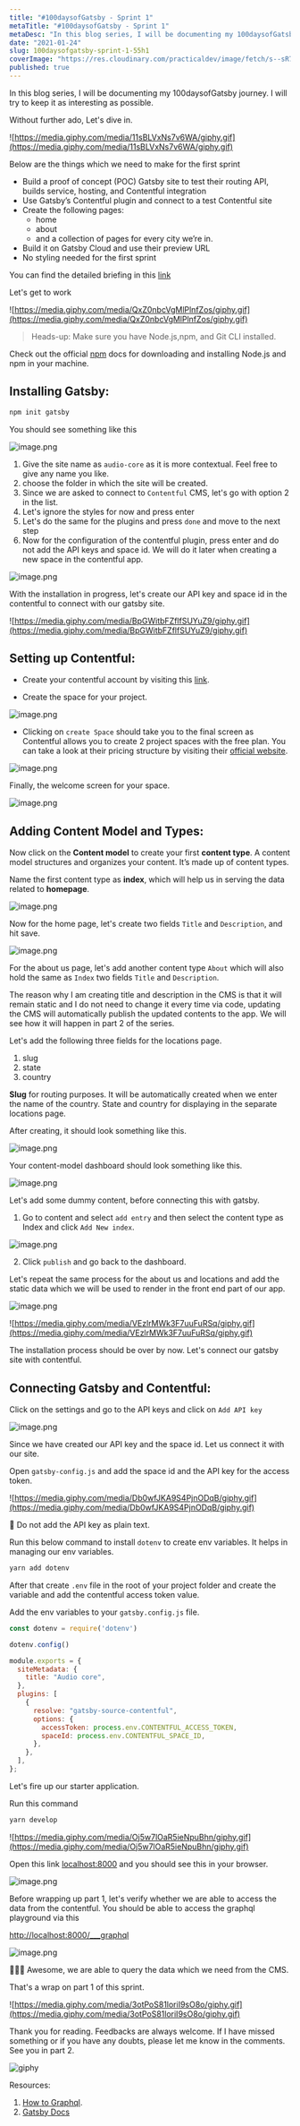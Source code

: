 ```yaml
---
title: "#100daysofGatsby - Sprint 1"
metaTitle: "#100daysofGatsby - Sprint 1"
metaDesc: "In this blog series, I will be documenting my 100daysofGatsby journey. I will try to keep it as inter..."
date: "2021-01-24"
slug: 100daysofgatsby-sprint-1-55h1
coverImage: "https://res.cloudinary.com/practicaldev/image/fetch/s--sR7j_TWu--/c_imagga_scale,f_auto,fl_progressive,h_420,q_auto,w_1000/https://dev-to-uploads.s3.amazonaws.com/i/rj6h8104l84ap8y29e71.png"
published: true
---
```


In this blog series, I will be documenting my 100daysofGatsby journey. I will try to keep it as interesting as possible.

Without further ado, Let's dive in.

![https://media.giphy.com/media/11sBLVxNs7v6WA/giphy.gif](https://media.giphy.com/media/11sBLVxNs7v6WA/giphy.gif)

Below are the things which we need to make for the first sprint

- Build a proof of concept (POC) Gatsby site to test their routing API, builds service, hosting, and Contentful integration
- Use Gatsby’s Contentful plugin and connect to a test Contentful site
- Create the following pages:
    - home
    - about
    - and a collection of pages for every city we’re in.
- Build it on Gatsby Cloud and use their preview URL
- No styling needed for the first sprint

You can find the detailed briefing in this [link](https://gatsbyjs.com/blog/100days-challenge-1/)


Let's get to work

![https://media.giphy.com/media/QxZ0nbcVgMlPlnfZos/giphy.gif](https://media.giphy.com/media/QxZ0nbcVgMlPlnfZos/giphy.gif)


> Heads-up: Make sure you have Node.js,npm, and Git CLI installed. 

Check out the official [npm](https://docs.npmjs.com/downloading-and-installing-node-js-and-npm
) docs for downloading and installing Node.js and npm in your machine. 

## Installing Gatsby:

```bash
npm init gatsby
```

You should see something like this

![image.png](https://cdn.hashnode.com/res/hashnode/image/upload/v1611415247213/XFB0NUYHp.png)

1. Give the site name as `audio-core` as it is more contextual. Feel free to give any name you like.
2. choose the folder in which the site will be created.
3. Since we are asked to connect to `Contentful` CMS, let's go with option 2 in the list.
4. Let's ignore the styles for now and press enter
5. Let's do the same for the plugins and press `done` and move to the next step
6. Now for the configuration of the contentful plugin, press enter and do not add the API keys and space id. We will do it later when creating a new space in the contentful app.


![image.png](https://cdn.hashnode.com/res/hashnode/image/upload/v1611416416219/uriNC3SR0.png)


With the installation in progress, let's create our API key and space id in the contentful to connect with our gatsby site.

![https://media.giphy.com/media/BpGWitbFZflfSUYuZ9/giphy.gif](https://media.giphy.com/media/BpGWitbFZflfSUYuZ9/giphy.gif)

## Setting up Contentful:

- Create your contentful account by visiting this [link](https://www.contentful.com/sign-up/).

- Create the space for your project. 

![image.png](https://cdn.hashnode.com/res/hashnode/image/upload/v1611429265559/xIbOPG0f_.png)

- Clicking on `create Space` should take you to the final screen as Contentful allows you to create 2 project spaces with the free plan. You can take a look at their pricing structure by visiting their [official website](https://www.contentful.com/pricing/).

![image.png](https://cdn.hashnode.com/res/hashnode/image/upload/v1611429358206/dBNIvXNmQ.png)

Finally, the welcome screen for your space.

![image.png](https://cdn.hashnode.com/res/hashnode/image/upload/v1611429420383/Bw9tNxMGA.png)

## Adding Content Model and Types: 

Now click on the **Content model** to create your first **content type**. A content model structures and organizes your content. It’s made up of content types. 

Name the first content type as **index**, which will help us in serving the data related to **homepage**.

![image.png](https://cdn.hashnode.com/res/hashnode/image/upload/v1611418177399/N8Wm4ZFkV.png)

Now for the home page, let's create two fields `Title` and `Description`, and hit save.

![image.png](https://cdn.hashnode.com/res/hashnode/image/upload/v1611418228466/oo-_WSAis.png)

For the about us page, let's add another content type `About` which will also hold the same as `Index` two fields `Title` and `Description`.


The reason why I am creating title and description in the CMS is that it will remain static and I do not need to change it every time via code, updating the CMS will automatically publish the updated contents to the app. We will see how it will happen in part 2 of the series.


Let's add the following three fields for the locations page.

1. slug 
2. state 
3. country

**Slug** for routing purposes. It will be automatically created when we enter the name of the country. State and country for displaying in the separate locations page.

After creating, it should look something like this.

![image.png](https://cdn.hashnode.com/res/hashnode/image/upload/v1611418507765/7s4a18Qa4.png)

Your content-model dashboard should look something like this.

![image.png](https://cdn.hashnode.com/res/hashnode/image/upload/v1611418651203/px3TnmzNt.png)

Let's add some dummy content, before connecting this with gatsby.

1. Go to content and select `add entry` and then select the content type as Index and click `Add New index`. 

![image.png](https://cdn.hashnode.com/res/hashnode/image/upload/v1611418674144/F95KlBTGG.png)

2. Click `publish` and go back to the dashboard. 

Let's repeat the same process for the about us and locations and add the static data which we will be used to render in the front end part of our app. 

![image.png](https://cdn.hashnode.com/res/hashnode/image/upload/v1611418832239/Ftq35h1Cj.png)

![https://media.giphy.com/media/VEzlrMWk3F7uuFuRSq/giphy.gif](https://media.giphy.com/media/VEzlrMWk3F7uuFuRSq/giphy.gif)

The installation process should be over by now. Let's connect our gatsby site with contentful.

## Connecting Gatsby and Contentful:

Click on the settings and go to the API keys and click on `Add API key` 

![image.png](https://cdn.hashnode.com/res/hashnode/image/upload/v1611418786996/n5NxKJR3C.png)

Since we have created our API key and the space id. Let us connect it with our site. 

Open `gatsby-config.js` and add the space id and the API key for the access token. 

![https://media.giphy.com/media/Db0wfJKA9S4PjnODqB/giphy.gif](https://media.giphy.com/media/Db0wfJKA9S4PjnODqB/giphy.gif)

🚨  Do not add the API key as plain text. 

Run this below command to install `dotenv` to create env variables. It helps in managing our env variables. 

```bash
yarn add dotenv
```

After that create `.env` file in the root of your project folder and create the variable and add the contentful access token value.

Add the env variables to your `gatsby.config.js` file. 

```jsx
const dotenv = require('dotenv')

dotenv.config()

module.exports = {
  siteMetadata: {
    title: "Audio core",
  },
  plugins: [
    {
      resolve: "gatsby-source-contentful",
      options: {
        accessToken: process.env.CONTENTFUL_ACCESS_TOKEN,
        spaceId: process.env.CONTENTFUL_SPACE_ID,
      },
    },
  ],
};
```

Let's fire up our starter application. 

Run this command

```bash
yarn develop
```

![https://media.giphy.com/media/Oj5w7lOaR5ieNpuBhn/giphy.gif](https://media.giphy.com/media/Oj5w7lOaR5ieNpuBhn/giphy.gif)

Open this link [localhost:8000](http://localhost:8000) and you should see this in your browser.


![image.png](https://cdn.hashnode.com/res/hashnode/image/upload/v1611418935453/a0WERC80p.png)

Before wrapping up part 1, let's verify whether we are able to access the data from the contentful. You should be able to access the graphql playground via this 

[http://localhost:8000/___graphql](http://localhost:8000/___graphql)


![image.png](https://cdn.hashnode.com/res/hashnode/image/upload/v1611428303766/8oCauutTi.png)

🎉🎉🎉 Awesome, we are able to query the data which we need from the CMS.

That's a wrap on part 1 of this sprint.

![https://media.giphy.com/media/3otPoS81loriI9sO8o/giphy.gif](https://media.giphy.com/media/3otPoS81loriI9sO8o/giphy.gif)


Thank you for reading. Feedbacks are always welcome. If I have missed something or if you have any doubts, please let me know in the comments. See you in part 2.

![giphy](https://media.giphy.com/media/lOJKLVYkNDWN8GoPoA/giphy.gif)


Resources:

1. [How to Graphql](https://www.howtographql.com/basics/0-introduction/).
2. [Gatsby Docs](https://www.gatsbyjs.com/docs/)


